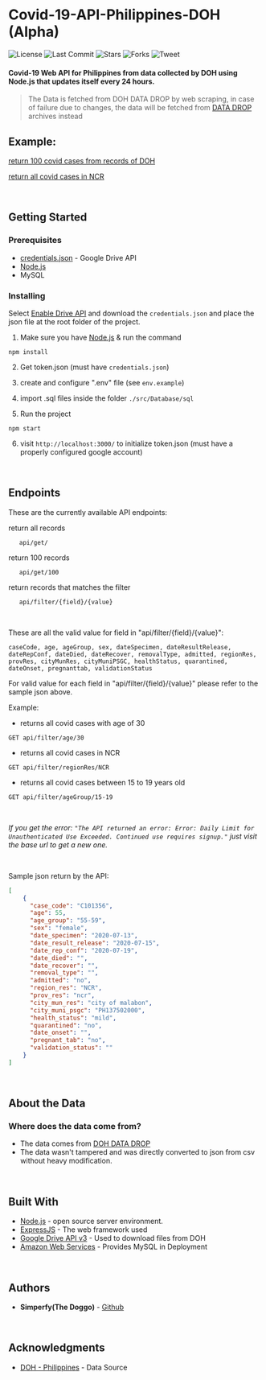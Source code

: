 # Covid-19-API-Philippines-DOH (Alpha)

![License](https://img.shields.io/github/license/simperfy/Covid-19-API-Philippines-DOH?style=plastic&logo=github)
![Last Commit](https://img.shields.io/github/last-commit/simperfy/Covid-19-API-Philippines-DOH?style=plastic&logo=github)
![Stars](https://img.shields.io/github/stars/simperfy/Covid-19-API-Philippines-DOH?style=plastic&logo=github)
![Forks](https://img.shields.io/github/forks/Simperfy/Covid-19-API-Philippines-DOH?style=plastic&logo=github)
![Tweet](https://img.shields.io/twitter/url?url=https%3A%2F%2Fgithub.com%2FSimperfy%2FCovid-19-API-Philippines-DOH)

#### Covid-19 Web API for Philippines from data collected by DOH using Node.js that updates itself every 24 hours.
> The Data is fetched from DOH DATA DROP by web scraping, in case of failure due to changes, the data will be fetched from 
> [DATA DROP](https://drive.google.com/drive/folders/1UelgRGmUGNMKH1Q3nzqTj57V41bjmnxg) archives instead

## Example:
[return 100 covid cases from records of DOH](https://covid19-api-philippines.herokuapp.com/api/get/100)

[return all covid cases in NCR](https://covid19-api-philippines.herokuapp.com/api/filter/regionRes/NCR)

<br>

## Getting Started

### Prerequisites
* [credentials.json](https://developers.google.com/drive/api/v3/quickstart/go) - Google Drive API
* [Node.js](https://nodejs.org/en/)
* MySQL

### Installing

Select [Enable Drive API](https://developers.google.com/drive/api/v3/quickstart/go) and download the `credentials.json` and place the json file at the root folder of the project.

1. Make sure you have [Node.js](https://nodejs.org) & run the command

```
npm install
```

2. Get token.json (must have `credentials.json`)

3. create and configure ".env" file (see `env.example`)

4. import .sql files inside the folder `./src/Database/sql`

5. Run the project

```
npm start
```

6. visit `http://localhost:3000/` to initialize token.json (must have a properly configured google account)

<br>

## Endpoints
These are the currently available API endpoints:

return all records
```http
   api/get/
```
return 100 records
```http
   api/get/100
```
return records that matches the filter
```http
   api/filter/{field}/{value}
```

<br>

These are all the valid value for field in "api/filter/{field}/{value}":
```
caseCode, age, ageGroup, sex, dateSpecimen, dateResultRelease, dateRepConf, dateDied, dateRecover, removalType, admitted, regionRes, provRes, cityMunRes, cityMuniPSGC, healthStatus, quarantined, dateOnset, pregnanttab, validationStatus
```

For valid value for each field in "api/filter/{field}/{value}" please refer to the sample json above.

Example:
* returns all covid cases with age of 30
```http
GET api/filter/age/30
``` 
* returns all covid cases in NCR
```http
GET api/filter/regionRes/NCR
```
* returns all covid cases between 15 to 19 years old
```http
GET api/filter/ageGroup/15-19
```

<br>

*If you get the error: `"The API returned an error: Error: Daily Limit for Unauthenticated Use Exceeded. Continued use requires signup."` just visit the base url to get a new one.* 

<br>

Sample json return by the API:
```JSON
[
    {
      "case_code": "C101356",
      "age": 55,
      "age_group": "55-59",
      "sex": "female",
      "date_specimen": "2020-07-13",
      "date_result_release": "2020-07-15",
      "date_rep_conf": "2020-07-19",
      "date_died": "",
      "date_recover": "",
      "removal_type": "",
      "admitted": "no",
      "region_res": "NCR",
      "prov_res": "ncr",
      "city_mun_res": "city of malabon",
      "city_muni_psgc": "PH137502000",
      "health_status": "mild",
      "quarantined": "no",
      "date_onset": "",
      "pregnant_tab": "no",
      "validation_status": ""
    }
]
```

<br>

## About the Data
### Where does the data come from?
* The data comes from [DOH DATA DROP](https://drive.google.com/drive/folders/1UelgRGmUGNMKH1Q3nzqTj57V41bjmnxg)
* The data wasn't tampered and was directly converted to json from csv without heavy modification.

<br>

## Built With
* [Node.js](https://nodejs.org) - open source server environment.
* [ExpressJS](http://www.dropwizard.io/1.0.2/docs/) - The web framework used
* [Google Drive API v3](https://developers.google.com/drive/api/v3/about-sdk) - Used to download files from DOH
* [Amazon Web Services](https://aws.amazon.com/) - Provides MySQL in Deployment

<br>

## Authors

* **Simperfy(The Doggo)** - [Github](https://github.com/Simperfy)

<br>

## Acknowledgments

* [DOH - Philippines](https://www.doh.gov.ph/) - Data Source
